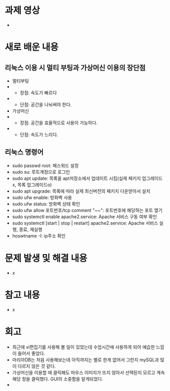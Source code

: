 # 과제 영상
- 

# 새로 배운 내용
## 리눅스 이용 시 멀티 부팅과 가상머신 이용의 장단점
- 멀티부팅
- - 장점: 속도가 빠르다
- - 단점: 공간을 나눠써야 한다.
- 가상머신
- - 장점: 공간을 효율적으로 사용이 가능하다.
- - 단점: 속도가 느리다.
## 리눅스 명령어
- sudo passwd root: 패스워드 설정
- sudo su: 루트계정으로 로그인
- sudo apt update: 목록을 apt저장소에서 업데이트 시킴(실제 패키지 업그레이드x, 목록 업그레이드o)
- sudo apt upgrade: 목록에 따라 실제 최신버전의 패키지 다운받아서 설치
- sudo ufw enable: 방화벽 사용
- sudo ufw status: 방화벽 상태 확인
- sudo ufw allow 포트번호/tcp comment "~~": 포트번호에 해당하는 포트 열기
- sudo systemctl enable apache2.service: Apache 서비스 구동 여부 확인
- sudo systemctl [start | stop | restart] apache2.service: Apache 서비스 실행, 종료, 재실행
- hoswtname -I: ip주소 확인

# 문제 발생 및 해결 내용
- x

# 참고 내용
- x

# 회고
- 최근에 vi편집기를 사용해 볼 일이 있었는데 수업시간에 사용하게 되어 예습한 느낌이 들어서 좋았다.
- 마리아DB는 처음 사용해보는데 아직까지는 별로 한게 없어서 그런지 mySQL과 많이 다르지 않은 것 같다.
- 가상머신을 이용할 때 클릭해도 마우스 이미지가 뜨지 않아서 선택된지 모르고 계속 해당 창을 클릭했다. GUI의 소중함을 알게되었다. 
- 
